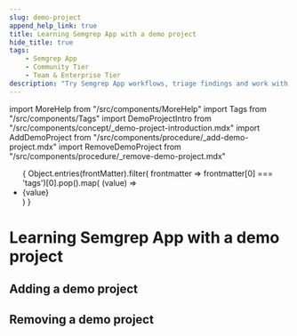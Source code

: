 ```yaml
---
slug: demo-project 
append_help_link: true
title: Learning Semgrep App with a demo project
hide_title: true
tags:
    - Semgrep App
    - Community Tier
    - Team & Enterprise Tier
description: "Try Semgrep App workflows, triage findings and work with rules and rulesets without any setup necessary. See what Semgrep detects in OWASP Juice Shop."
---
```


import MoreHelp from "/src/components/MoreHelp"
import Tags from "/src/components/Tags"
import DemoProjectIntro from "/src/components/concept/_demo-project-introduction.mdx"
import AddDemoProject from "/src/components/procedure/_add-demo-project.mdx"
import RemoveDemoProject from "/src/components/procedure/_remove-demo-project.mdx"

<ul id="tag__badge-list">
{
Object.entries(frontMatter).filter(
    frontmatter => frontmatter[0] === 'tags')[0].pop().map(
    (value) => <li class='tag__badge-item'>{value}</li> )
}
</ul>

# Learning Semgrep App with a demo project

<DemoProjectIntro />

## Adding a demo project

<AddDemoProject />

## Removing a demo project

<RemoveDemoProject />

<MoreHelp />
